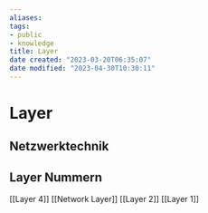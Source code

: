 ```yaml
---
aliases: 
tags:
- public
- knowledge
title: Layer
date created: "2023-03-20T06:35:07"
date modified: "2023-04-30T10:30:11"
---
```


# Layer

## Netzwerktechnik

## Layer Nummern
[[Layer 4]]
[[Network Layer]]
[[Layer 2]]
[[Layer 1]]
